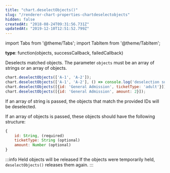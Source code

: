 ```yaml
---
title: "chart.deselectObjects()"
slug: "/renderer-chart-properties-chartdeselectobjects"
hidden: false
createdAt: "2018-08-24T09:31:56.731Z"
updatedAt: "2019-12-10T12:51:52.799Z"
---
```


import Tabs from '@theme/Tabs';
import TabItem from '@theme/TabItem';

**type**: function(objects, successCallback, failedCallback)

Deselects matched objects. The parameter `objects` must be an array of strings or an array of objects.

```javascript
chart.deselectObjects(['A-1', 'A-2']);
chart.deselectObjects(['A-1', 'A-2'], () => console.log('deselection succesful'));
chart.deselectObjects([{id: 'General Admission', ticketType: 'adult'}]);
chart.deselectObjects([{id: 'General Admission', amount: 2}]);
```

If an array of string is passed, the objects that match the provided IDs will be deselected.

If an array of objects is passed, these objects should have the following structure:

```javascript
{
    id: String, (required)
    ticketType: String (optional)
    amount: Number (optional)
}
```

:::info Held objects will be released
If the objects were temporarily held, `deselectObjects()` releases them again.
:::

